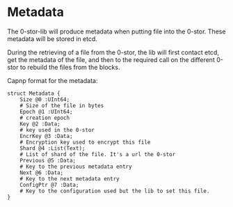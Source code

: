 # Metadata

The 0-stor-lib will produce metadata when putting file into the 0-stor.
These metadata will be stored in etcd.

During the retrieving of a file from the 0-stor, the lib will first contact etcd, get the metadata of the file, and then to the required call on the different 0-stor to rebuild the files from the blocks.

Capnp format for the metadata:
```capnp
struct Metadata {
    Size @0 :UInt64;
    # Size of the file in bytes
    Epoch @1 :UInt64;
    # creation epoch
    Key @2 :Data;
    # key used in the 0-stor
    EncrKey @3 :Data;
    # Encryption key used to encrypt this file
    Shard @4 :List(Text);
    # List of shard of the file. It's a url the 0-stor
    Previous @5 :Data;
    # Key to the previous metadata entry
    Next @6 :Data;
    # Key to the next metadata entry
    ConfigPtr @7 :Data;
    # Key to the configuration used but the lib to set this file.
}
```
